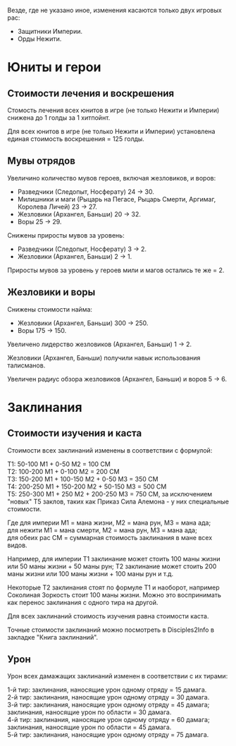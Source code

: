 Везде, где не указано иное, изменения касаются только двух игровых рас:
- Защитники Империи.
- Орды Нежити.

# Юниты и герои

## Стоимости лечения и воскрешения

Стомость лечения всех юнитов в игре (не только Нежити и Империи) снижена до 1 голды за 1 хитпойнт.

Для всех юнитов в игре (не только Нежити и Империи) установлена единая стоимость воскрешения = 125 голды.

## Мувы отрядов

Увеличино количество мувов героев, включая жезловиков, и воров:
- Разведчики (Следопыт, Носферату) 24 -> 30.
- Милишники и маги (Рыцарь на Пегасе, Рыцарь Смерти, Аргимаг, Королева Личей) 23 -> 27.
- Жезловики (Архангел, Баньши) 20 -> 32.
- Воры 25 -> 29.

Снижены приросты мувов за уровень:
- Разведчики (Следопыт, Носферату) 3 -> 2.
- Жезловики (Архангел, Баньши) 2 -> 1.

Приросты мувов за уровень у героев мили и магов остались те же = 2.

## Жезловики и воры

Снижены стоимости найма:
- Жезловики (Архангел, Баньши) 300 -> 250.
- Воры 175 -> 150.

Увеличено лидерство жезловиков (Архангел, Баньши) 1 -> 2.

Жезловики (Архангел, Баньши) получили навык использования талисманов.

Увеличен радиус обзора жезловиков (Архангел, Баньши) и воров 5 -> 6.

# Заклинания

## Стоимости изучения и каста

Стоимости всех заклинаний изменены в соответствии с формулой:

Т1: 50-100 М1 + 0-50 М2 = 100 СМ<br/>
Т2: 100-200 М1 + 0-100 М2 = 200 СМ<br/>
Т3: 150-200 М1 + 100-150 М2 + 0-50 М3 = 350 СМ<br/>
Т4: 200-250 М1 + 150-200 М2 + 50-150 М3 = 500 СМ<br/>
Т5: 250-300 М1 + 250 М2 + 200-250 М3 = 750 СМ, за исключением "новых" Т5 заклов, таких как Приказ Сила Алемона - у них специальные стоимости.

Где для империи М1 = мана жизни, М2 = мана рун, М3 = мана ада;<br/>
для нежити М1 = мана смерти, М2 = мана рун, М3 = мана ада;<br/>
для обеих рас СМ = суммарная стоимость заклинания в мане всех видов.

Например, для империи Т1 заклинание может стоить 100 маны жизни или 50 маны жизни + 50 маны рун; Т2 заклинание может стоить 200 маны жизни или 100 маны жизни + 100 маны рун и т.д.

Некоторые Т2 заклинания стоят по формуле Т1 и наоборот, например Соколиная Зоркость стоит 100 маны жизни. Можно это воспринимать как перенос заклинания с одного тира на другой.

Для всех заклинаний стоимость изучения равна стоимости каста.

Точные стоимости заклинаний можно посмотреть в Disciples2Info в закладке "Книга заклинаний".

## Урон

Урон всех дамажащих заклинаний изменен в соответствии с их тирами:

1-й тир: заклинания, наносящие урон одному отряду = 15 дамага.<br/>
2-й тир: заклинания, наносящие урон одному отряду = 30 дамага.<br/>
3-й тир: заклинания, наносящие урон одному отряду = 45 дамага; заклинания, наносящие урон по области = 30 дамага.<br/>
4-й тир: заклинания, наносящие урон одному отряду = 60 дамага; заклинания, наносящие урон по области = 45 дамага.<br/>
5-й тир: заклинания, наносящие урон одному отряду = 75 дамага.<br/>

